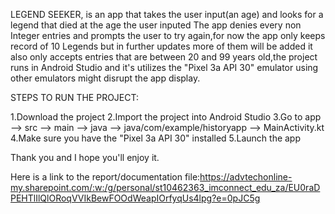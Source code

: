 LEGEND SEEKER, is an app that takes the user input(an age) and looks for a legend that died at the age the user inputed The app denies every non Integer entries and prompts the user to try again,for now the app only keeps record of 10 Legends but in further updates more of them will be added it also only accepts entries that are between 20 and 99 years old,the project runs in Android Studio and it's utilizes the "Pixel 3a API 30" emulator using other emulators might disrupt the app display.

STEPS TO RUN THE PROJECT:

1.Download the project
2.Import the project into Android Studio
3.Go to app --> src --> main --> java --> java/com/example/historyapp --> MainActivity.kt
4.Make sure you have the "Pixel 3a API 30" installed
5.Launch the app

Thank you and I hope you'll enjoy it.


Here is a link to the report/documentation file:https://advtechonline-my.sharepoint.com/:w:/g/personal/st10462363_imconnect_edu_za/EU0raDPEHTlIlQlORoqVVIkBewFOOdWeapIOrfyqUs4lpg?e=0pJC5g
